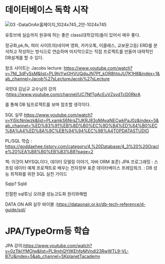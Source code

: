 # 데이터베이스 독학 시작

![03 -DataOnAir홈페이지_1024x745_2안-1024x745](https://user-images.githubusercontent.com/75001605/126123240-dd6c9eae-9ae5-4a6c-9aa4-afd7de2d9390.png)


유튜브에 실습까지 원큐에 하는 좋은 class(대학강의)들이 있어서 매우 좋다.

정규화,pk,fk, 여러 사이트의(네이버 영화, 카카오톡, 이클래스, 교보문고등) ERD를 분석하고 작성하는 방식으로 연습하며 마지막으로는
직접 프로젝트를 만들어 대략적인 DB설계를 할 수 있다. 


참조 사이트는 Jacobs lecture: https://www.youtube.com/watch?v=7Nl_3dFvSsM&list=PL9hiYwOHVUQduJN7Pf_kOR8htpJU7K1H8&index=1&ab_channel=Jacob%27sLectureJacob%27sLecture

국민대 김남규 교수님의 강의 :https://www.youtube.com/channel/UC7NfTgAcEuVZsydTcD0RkrA

를 통해 DB 팀프로젝트를 보며 참조할 생각이다.

SQL 실무 https://www.youtube.com/watch?v=Yj5lcNnlwzk&list=PLxamkS6NrqZ1JKRJ83oMAyaNECwkPaJ0z&index=5&ab_channel=%ED%83%91%EB%8D%B0%EC%9D%B4%ED%84%B0%EC%8A%A4%ED%8A%9C%EB%94%94%EC%98%A4TOPDATASTUDIO

PL/SQL 학습 : https://goddaehee.tistory.com/category/4.%20Database/4_3%20%20Oracle%20%EA%B8%B0%EB%B3%B8?page=2 


책: 이것이 MYSQL이다, 데이터 모델링 이야기, 자바 ORM 표준) JPA 프로그래밍 : 스프링 데이터 예제 프로젝트로 배우는 전자정부 표준 데이터베이스 프레임워크.
: DB 성능 최적화를 위한 SQL 실전 가이드

Sqlp? Sqld

친절한 sql튜닝
오라클 성능고도화 원리와해법


DATA ON AIR 실무 바이블 :https://dataonair.or.kr/db-tech-reference/d-guide/sql/


# JPA/TypeOrm등 학습

  JPA 강의:https://www.youtube.com/watch?v=0zTtkIYMOIw&list=PL9mhQYIlKEhfpMVndI23RwWTL9-VL-B7U&index=5&ab_channel=SKplanetTacademy
